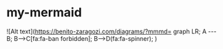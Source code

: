 # my-mermaid

![Alt text](https://benito-zaragozi.com/diagrams/?mmmd=
graph LR;
  A --- B;
  B-->C[fa:fa-ban forbidden];
  B-->D(fa:fa-spinner);
)
